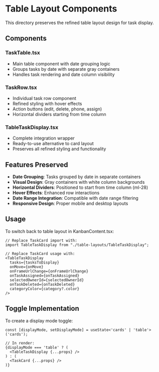 # Table Layout Components

This directory preserves the refined table layout design for task display.

## Components

### TaskTable.tsx
- Main table component with date grouping logic
- Groups tasks by date with separate gray containers
- Handles task rendering and date column visibility

### TaskRow.tsx
- Individual task row component
- Refined styling with hover effects
- Action buttons (edit, delete, phone, assign)
- Horizontal dividers starting from time column

### TableTaskDisplay.tsx
- Complete integration wrapper
- Ready-to-use alternative to card layout
- Preserves all refined styling and functionality

## Features Preserved

- **Date Grouping**: Tasks grouped by date in separate containers
- **Visual Design**: Gray containers with white column backgrounds
- **Horizontal Dividers**: Positioned to start from time column (ml-28)
- **Hover Effects**: Enhanced row interactions
- **Date Range Integration**: Compatible with date range filtering
- **Responsive Design**: Proper mobile and desktop layouts

## Usage

To switch back to table layout in KanbanContent.tsx:

```tsx
// Replace TaskCard import with:
import TableTaskDisplay from "./table-layouts/TableTaskDisplay";

// Replace TaskCard usage with:
<TableTaskDisplay
  tasks={tasksToDisplay}
  onMove={onMove}
  onFrameUrlChange={onFrameUrlChange}
  onTaskAssigned={onTaskAssigned}
  selectedOwnerId={selectedOwnerId}
  onTaskDeleted={onTaskDeleted}
  categoryColor={category?.color}
/>
```

## Toggle Implementation

To create a display mode toggle:

```tsx
const [displayMode, setDisplayMode] = useState<'cards' | 'table'>('cards');

// In render:
{displayMode === 'table' ? (
  <TableTaskDisplay {...props} />
) : (
  <TaskCard {...props} />
)}
```